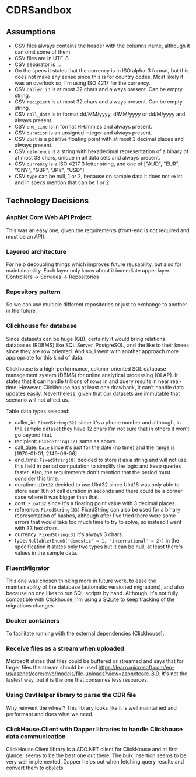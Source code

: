 # CDRSandbox

## Assumptions
* CSV files always contains the header with the columns name, although it can omit some of them.
* CSV files are in UTF-8.
* CSV separator is `,`.
* On the specs it states that the currency is in ISO alpha-3 format, but this does not make any sense since this is for country codes. Most likely it was an overlook so, I'm using ISO 4217 for the currency.
* CSV `caller_id` is at most 32 chars and always present. Can be empty string.
* CSV `recipient` is at most 32 chars and always present. Can be empty string.
* CSV `call_date` is in format dd/MM/yyyy, d/MM/yyyy or dd/M/yyyy and always present.
* CSV `end_time` is in format HH:mm:ss and always present.
* CSV `duration` is an unsigned integer and always present.
* CSV `cost` is a positive floating point with at most 3 decimal places and always present.
* CSV `reference` is a string with hexadecimal representation of a binary of at most 33 chars, unique in all data sets and always present.
* CSV `currency` is a ISO 4217 3 letter string, and one of ["AUD", "EUR", "CNY", "GBP", "JPY", "USD"]. 
* CSV `type` can be null, 1 or 2, because on sample data it does not exist and in specs mention that can be 1 or 2.

## Technology Decisions

### AspNet Core Web API Project
This was an easy one, given the requirements (front-end is not required and must be an API).

### Layered architecture
For help decoupling things which improves future reusability, but also for maintainability. Each layer only know about it immediate upper layer.
Controllers -> Services -> Repositories

### Repository pattern
So we can use multiple different repositories or just to exchange to another in the future.

### Clickhouse for database
Since datasets can be huge (GB), certainly it would bring relational databases (RDBMS) like SQL Server, PostgreSQL, and the like to their knees since they are row oriented. 
And so, I went with another approach more appropriate for this kind of data.

Clickhouse is a high-performance, column-oriented SQL database management system (DBMS) for online analytical processing (OLAP).
It states that it can handle trillions of rows in and query results in near real-time.
However, Clickhouse has at least one drawback, it can't handle data updates easily. 
Nevertheless, given that our datasets are immutable that scenario will not affect us.

Table data types selected:
- caller_id: `FixedString(32)` since it's a phone number and although, in the sample dataset they have 12 chars I'm not sure that in others it won't go beyond that.
- recipient: `FixedString(32)` same as above.
- call_date: `Date` since it's just for the date (no time) and the range is [1970-01-01, 2149-06-06].
- end_time: `FixedString(8)` decided to store it as a string and will not use this field in period computation to simplify the logic and keep queries faster. Also, the requirements don't mention that the period must consider this time.
- duration: `UInt32` decided to use UInt32 since UInt16 was only able to store near 18h of call duration in seconds and there could be a corner case where it was bigger than that.
- cost: `Float32` since it's a floating point value with 3 decimal places.
- reference: `FixedString(33)` FixedString can also be used for a binary representation of hashes, although after I've tried there were some errors that would take too much time to try to solve, so instead I went with 33 hex chars.
- currency: `FixedString(3)` it's always 3 chars.
- type: `Nullable(Enum8('domestic' = 1, 'international' = 2))` in the specification it states only two types but it can be null, at least there's values in the sample data.

### FluentMigrator
This one was chosen thinking more in future work, to ease the maintainability of the database (automatic versioned migrations), and also because no one likes to run SQL scripts by hand.
Although, it's not fully compatible with Clickhouse, I'm using a SQLite to keep tracking of the migrations changes.

### Docker containers
To facilitate running with the external dependencies (Clickhouse).

### Receive files as a stream when uploaded
Microsoft states that files could be buffered or streamed and says that for larger files the stream should be used https://learn.microsoft.com/en-us/aspnet/core/mvc/models/file-uploads?view=aspnetcore-8.0.
It's not the fastest way, but it is the one that consumes less resources.

### Using CsvHelper library to parse the CDR file
Why reinvent the wheel? This library looks like it is well maintained and performant and does what we need.

### ClickHouse.Client with Dapper libraries to handle Clickhouse data communication
ClickHouse.Client library is a ADO.NET client for ClickHouse and at first glance, seems to be the best one out there.
The bulk insertion seems to be very well implemented.
Dapper helps out when fetching query results and convert them to objects.


